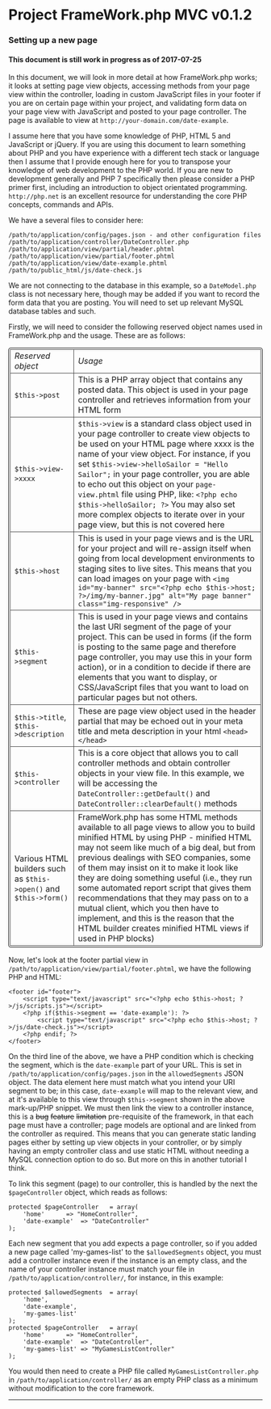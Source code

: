 # Project FrameWork.php MVC v0.1.2 #

### Setting up a new page ###

#### This document is still work in progress as of 2017-07-25 #####

In this document, we will look in more detail at how FrameWork.php works; it looks at setting page view objects, accessing methods from your page view within the controller, loading in custom JavaScript files in your footer if you are on certain page within your project, and validating form data on your page view with JavaScript and posted to your page controller. The page is available to view at `http://your-domain.com/date-example`.

I assume here that you have some knowledge of PHP, HTML 5 and JavaScript or jQuery. If you are using this document to learn something about PHP and you have experience with a different tech stack or language then I assume that I provide enough here for you to transpose your knowledge of web development to the PHP world. If you are new to development generally and PHP 7 specifically then please consider a PHP primer first, including an introduction to object orientated programming. `http://php.net` is an excellent resource for understanding the core PHP concepts, commands and APIs.

We have a several files to consider here:

	/path/to/application/config/pages.json - and other configuration files
	/path/to/application/controller/DateController.php
	/path/to/application/view/partial/header.phtml
	/path/to/application/view/partial/footer.phtml
	/path/to/application/view/date-example.phtml
	/path/to/public_html/js/date-check.js

We are not connecting to the database in this example, so a `DateModel.php` class is not necessary here, though may be added if you want to record the form data that you are posting. You will need to set up relevant MySQL database tables and such.

Firstly, we will need to consider the following reserved object names used in FrameWork.php and the usage. These are as follows:

<table style="border:1px solid #000;border-radius:4px;padding:2px">
	<tbody>
		<tr>
			<td style="border:1px solid #444"><em>Reserved object</em></td>
			<td style="border:1px solid #444"><em>Usage</em></td>
		</tr>
		<tr>
			<td style="border:1px solid #444"><code>$this->post</code> &nbsp;&nbsp;</td>
			<td style="border:1px solid #444">This is a PHP array object that contains any posted data. This object is used in your page controller and retrieves information from your HTML form</td>
		</tr>
		<tr>
			<td style="border:1px solid #444"><code>$this->view->xxxx</code> &nbsp;&nbsp;</td>
			<td style="border:1px solid #444"><code>$this->view</code> is a standard class object used in your page controller to create view objects to be used on your HTML page where xxxx is the name of your view object. For instance, if you set <code>$this->view->helloSailor = "Hello Sailor";</code> in your page controller, you are able to echo out this object on your <code>page-view.phtml</code> file using PHP, like: <code>&lt;?php echo $this->helloSailor; ?&gt;</code> You may also set more complex objects to iterate over in your page view, but this is not covered here</td>
		</tr>
		<tr>
			<td style="border:1px solid #444"><code>$this->host</code> &nbsp;&nbsp;</td>
			<td style="border:1px solid #444">This is used in your page views and is the URL for your project and will re-assign itself when going from local development environments to staging sites to live sites. This means that you can load images on your page with <code>&lt;img id="my-banner" src="&lt;?php echo $this->host; ?&gt;/img/my-banner.jpg" alt="My page banner" class="img-responsive" /&gt;</code></td>
		</tr>
		<tr>
			<td style="border:1px solid #444"><code>$this->segment</code> &nbsp;&nbsp;</td>
			<td style="border:1px solid #444">This is used in your page views and contains the last URI segment of the page of your project. This can be used in forms (if the form is posting to the same page and therefore page controller, you may use this in your form action), or in a condition to decide if there are elements that you want to display, or CSS/JavaScript files that you want to load on particular pages but not others.</td>
		</tr>
		<tr>
			<td style="border:1px solid #444"><code>$this->title</code>, <code>$this->description</code></td>
			<td style="border:1px solid #444">These are page view object used in the header partial that may be echoed out in your meta title and meta description in your html <code>&lt;head&gt; &lt;/head&gt;</code></td>
		</tr>
		<tr>
			<td style="border:1px solid #444"><code>$this->controller</code></td>
			<td style="border:1px solid #444">This is a core object that allows you to call controller methods and obtain controller objects in your view file. In this example, we will be accessing the <code>DateController::getDefault()</code> and <code>DateController::clearDefault()</code> methods</td>
		</tr>
		<tr>
			<td style="border:1px solid #444">Various HTML builders such as <code>$this->open()</code> and <code>$this->form()</code></td>
			<td style="border:1px solid #444">FrameWork.php has some HTML methods available to all page views to allow you to build minified HTML by using PHP - minified HTML may not seem like much of a big deal, but from previous dealings with SEO companies, some of them may insist on it to make it look like they are doing something useful (i.e., they run some automated report script that gives them recommendations that they may pass on to a mutual client, which you then have to implement, and this is the reason that the HTML builder creates minified HTML views if used in PHP blocks)</td>
		</tr>
	</tbody>
</table>
		
Now, let's look at the footer partial view in `/path/to/application/view/partial/footer.phtml`, we have the following PHP and HTML:

	<footer id="footer">
		<script type="text/javascript" src="<?php echo $this->host; ?>/js/scripts.js"></script>
		<?php if($this->segment == 'date-example'): ?>
			<script type="text/javascript" src="<?php echo $this->host; ?>/js/date-check.js"></script>
		<?php endif; ?>
	</footer>

On the third line of the above, we have a PHP condition which is checking the segment, which is the `date-example` part of your URL. This is set in `/path/to/application/config/pages.json` in the `allowedSegments` JSON object. The data element here must match what you intend your URI segment to be; in this case, `date-example` will map to the relevant view, and at it's available to this view through `$this->segment` shown in the above mark-up/PHP snippet. We must then link the view to a controller instance, this is a <strike>bug</strike> <strike>feature</strike> <strike>limitation</strike> pre-requisite of the framework, in that each page must have a controller; page models are optional and are linked from the controller as required. This means that you can generate static landing pages either by setting up view objects in your controller, or by simply having an empty controller class and use static HTML without needing a MySQL connection option to do so. But more on this in another tutorial I think.



To link this segment (page) to our controller, this is handled by the next the `$pageController` object, which reads as follows:

	protected $pageController	= array(
		'home'		=> "HomeController",
		'date-example'	=> "DateController"
	);

Each new segment that you add expects a page controller, so if you added a new page called 'my-games-list' to the `$allowedSegments` object, you must add a controller instance even if the instance is an empty class, and the name of your controller instance must match your file in `/path/to/application/controller/`, for instance, in this example:

	protected $allowedSegments	= array(
		'home',
		'date-example',
		'my-games-list'
	);
	protected $pageController	= array(
		'home'		=> "HomeController",
		'date-example'	=> "DateController",
		'my-games-list'	=> "MyGamesListController"
	);

You would then need to create a PHP file called `MyGamesListController.php` in `/path/to/application/controller/` as an empty PHP class as a minimum without modification to the core framework.

---

